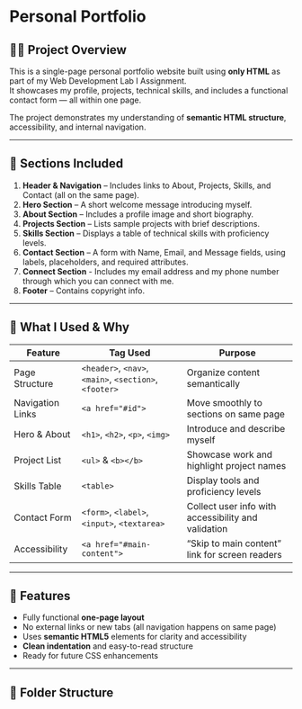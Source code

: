 # Personal Portfolio 

## 👩‍💻 Project Overview
This is a single-page personal portfolio website built using **only HTML** as part of my Web Development Lab I Assignment.  
It showcases my profile, projects, technical skills, and includes a functional contact form — all within one page.

The project demonstrates my understanding of **semantic HTML structure**, accessibility, and internal navigation.

---

## 📂 Sections Included
1. **Header & Navigation** – Includes links to About, Projects, Skills, and Contact (all on the same page).  
2. **Hero Section** – A short welcome message introducing myself.  
3. **About Section** – Includes a profile image and short biography.  
4. **Projects Section** – Lists sample projects with brief descriptions.  
5. **Skills Section** – Displays a table of technical skills with proficiency levels.  
6. **Contact Section** – A form with Name, Email, and Message fields, using labels, placeholders, and required attributes.
7. **Connect Section** - Includes my email address and my phone number through which you can connect with me.
8. **Footer** – Contains copyright info.

---

## 🧠 What I Used & Why
| Feature | Tag Used | Purpose |
|----------|-----------|----------|
| Page Structure | `<header>`, `<nav>`, `<main>`, `<section>`, `<footer>` | Organize content semantically |
| Navigation Links | `<a href="#id">` | Move smoothly to sections on same page |
| Hero & About | `<h1>`, `<h2>`, `<p>`, `<img>` | Introduce and describe myself |
| Project List | `<ul>` & `<b></b>`| Showcase work and highlight project names |
| Skills Table | `<table>` | Display tools and proficiency levels |
| Contact Form | `<form>`, `<label>`, `<input>`, `<textarea>` | Collect user info with accessibility and validation |
| Accessibility | `<a href="#main-content">` | “Skip to main content” link for screen readers |

---

## 🚀 Features
- Fully functional **one-page layout**
- No external links or new tabs (all navigation happens on same page)
- Uses **semantic HTML5** elements for clarity and accessibility
- **Clean indentation** and easy-to-read structure
- Ready for future CSS enhancements

---

## 🧩 Folder Structure

